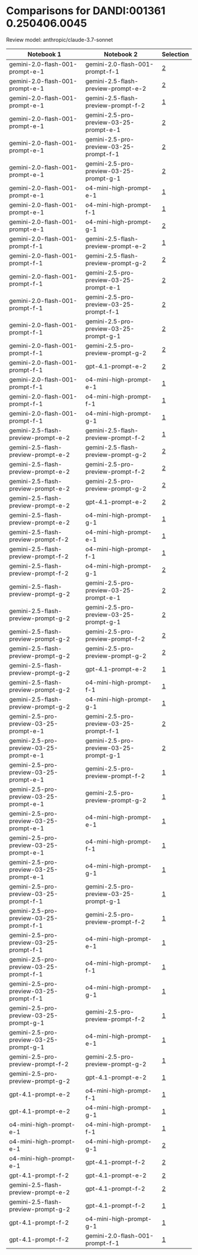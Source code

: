 # Comparisons for DANDI:001361 0.250406.0045

Review model: anthropic/claude-3.7-sonnet

| Notebook 1 | Notebook 2 | Selection |
|------------|------------|----------|
| gemini-2.0-flash-001-prompt-e-1 | gemini-2.0-flash-001-prompt-f-1 | [2](gemini-2.0-flash-001-prompt-e-1/comparisons/gemini-2.0-flash-001-prompt-f-1/comparison_thinking.md) |
| gemini-2.0-flash-001-prompt-e-1 | gemini-2.5-flash-preview-prompt-e-2 | [2](gemini-2.0-flash-001-prompt-e-1/comparisons/gemini-2.5-flash-preview-prompt-e-2/comparison_thinking.md) |
| gemini-2.0-flash-001-prompt-e-1 | gemini-2.5-flash-preview-prompt-f-2 | [1](gemini-2.0-flash-001-prompt-e-1/comparisons/gemini-2.5-flash-preview-prompt-f-2/comparison_thinking.md) |
| gemini-2.0-flash-001-prompt-e-1 | gemini-2.5-pro-preview-03-25-prompt-e-1 | [2](gemini-2.0-flash-001-prompt-e-1/comparisons/gemini-2.5-pro-preview-03-25-prompt-e-1/comparison_thinking.md) |
| gemini-2.0-flash-001-prompt-e-1 | gemini-2.5-pro-preview-03-25-prompt-f-1 | [2](gemini-2.0-flash-001-prompt-e-1/comparisons/gemini-2.5-pro-preview-03-25-prompt-f-1/comparison_thinking.md) |
| gemini-2.0-flash-001-prompt-e-1 | gemini-2.5-pro-preview-03-25-prompt-g-1 | [2](gemini-2.0-flash-001-prompt-e-1/comparisons/gemini-2.5-pro-preview-03-25-prompt-g-1/comparison_thinking.md) |
| gemini-2.0-flash-001-prompt-e-1 | o4-mini-high-prompt-e-1 | [1](gemini-2.0-flash-001-prompt-e-1/comparisons/o4-mini-high-prompt-e-1/comparison_thinking.md) |
| gemini-2.0-flash-001-prompt-e-1 | o4-mini-high-prompt-f-1 | [1](gemini-2.0-flash-001-prompt-e-1/comparisons/o4-mini-high-prompt-f-1/comparison_thinking.md) |
| gemini-2.0-flash-001-prompt-e-1 | o4-mini-high-prompt-g-1 | [2](gemini-2.0-flash-001-prompt-e-1/comparisons/o4-mini-high-prompt-g-1/comparison_thinking.md) |
| gemini-2.0-flash-001-prompt-f-1 | gemini-2.5-flash-preview-prompt-e-2 | [1](gemini-2.0-flash-001-prompt-f-1/comparisons/gemini-2.5-flash-preview-prompt-e-2/comparison_thinking.md) |
| gemini-2.0-flash-001-prompt-f-1 | gemini-2.5-flash-preview-prompt-g-2 | [2](gemini-2.0-flash-001-prompt-f-1/comparisons/gemini-2.5-flash-preview-prompt-g-2/comparison_thinking.md) |
| gemini-2.0-flash-001-prompt-f-1 | gemini-2.5-pro-preview-03-25-prompt-e-1 | [2](gemini-2.0-flash-001-prompt-f-1/comparisons/gemini-2.5-pro-preview-03-25-prompt-e-1/comparison_thinking.md) |
| gemini-2.0-flash-001-prompt-f-1 | gemini-2.5-pro-preview-03-25-prompt-f-1 | [2](gemini-2.0-flash-001-prompt-f-1/comparisons/gemini-2.5-pro-preview-03-25-prompt-f-1/comparison_thinking.md) |
| gemini-2.0-flash-001-prompt-f-1 | gemini-2.5-pro-preview-03-25-prompt-g-1 | [2](gemini-2.0-flash-001-prompt-f-1/comparisons/gemini-2.5-pro-preview-03-25-prompt-g-1/comparison_thinking.md) |
| gemini-2.0-flash-001-prompt-f-1 | gemini-2.5-pro-preview-prompt-g-2 | [2](gemini-2.0-flash-001-prompt-f-1/comparisons/gemini-2.5-pro-preview-prompt-g-2/comparison_thinking.md) |
| gemini-2.0-flash-001-prompt-f-1 | gpt-4.1-prompt-e-2 | [2](gemini-2.0-flash-001-prompt-f-1/comparisons/gpt-4.1-prompt-e-2/comparison_thinking.md) |
| gemini-2.0-flash-001-prompt-f-1 | o4-mini-high-prompt-e-1 | [1](gemini-2.0-flash-001-prompt-f-1/comparisons/o4-mini-high-prompt-e-1/comparison_thinking.md) |
| gemini-2.0-flash-001-prompt-f-1 | o4-mini-high-prompt-f-1 | [1](gemini-2.0-flash-001-prompt-f-1/comparisons/o4-mini-high-prompt-f-1/comparison_thinking.md) |
| gemini-2.0-flash-001-prompt-f-1 | o4-mini-high-prompt-g-1 | [1](gemini-2.0-flash-001-prompt-f-1/comparisons/o4-mini-high-prompt-g-1/comparison_thinking.md) |
| gemini-2.5-flash-preview-prompt-e-2 | gemini-2.5-flash-preview-prompt-f-2 | [1](gemini-2.5-flash-preview-prompt-e-2/comparisons/gemini-2.5-flash-preview-prompt-f-2/comparison_thinking.md) |
| gemini-2.5-flash-preview-prompt-e-2 | gemini-2.5-flash-preview-prompt-g-2 | [2](gemini-2.5-flash-preview-prompt-e-2/comparisons/gemini-2.5-flash-preview-prompt-g-2/comparison_thinking.md) |
| gemini-2.5-flash-preview-prompt-e-2 | gemini-2.5-pro-preview-prompt-f-2 | [2](gemini-2.5-flash-preview-prompt-e-2/comparisons/gemini-2.5-pro-preview-prompt-f-2/comparison_thinking.md) |
| gemini-2.5-flash-preview-prompt-e-2 | gemini-2.5-pro-preview-prompt-g-2 | [2](gemini-2.5-flash-preview-prompt-e-2/comparisons/gemini-2.5-pro-preview-prompt-g-2/comparison_thinking.md) |
| gemini-2.5-flash-preview-prompt-e-2 | gpt-4.1-prompt-e-2 | [2](gemini-2.5-flash-preview-prompt-e-2/comparisons/gpt-4.1-prompt-e-2/comparison_thinking.md) |
| gemini-2.5-flash-preview-prompt-e-2 | o4-mini-high-prompt-g-1 | [1](gemini-2.5-flash-preview-prompt-e-2/comparisons/o4-mini-high-prompt-g-1/comparison_thinking.md) |
| gemini-2.5-flash-preview-prompt-f-2 | o4-mini-high-prompt-e-1 | [1](gemini-2.5-flash-preview-prompt-f-2/comparisons/o4-mini-high-prompt-e-1/comparison_thinking.md) |
| gemini-2.5-flash-preview-prompt-f-2 | o4-mini-high-prompt-f-1 | [1](gemini-2.5-flash-preview-prompt-f-2/comparisons/o4-mini-high-prompt-f-1/comparison_thinking.md) |
| gemini-2.5-flash-preview-prompt-f-2 | o4-mini-high-prompt-g-1 | [2](gemini-2.5-flash-preview-prompt-f-2/comparisons/o4-mini-high-prompt-g-1/comparison_thinking.md) |
| gemini-2.5-flash-preview-prompt-g-2 | gemini-2.5-pro-preview-03-25-prompt-e-1 | [2](gemini-2.5-flash-preview-prompt-g-2/comparisons/gemini-2.5-pro-preview-03-25-prompt-e-1/comparison_thinking.md) |
| gemini-2.5-flash-preview-prompt-g-2 | gemini-2.5-pro-preview-03-25-prompt-g-1 | [2](gemini-2.5-flash-preview-prompt-g-2/comparisons/gemini-2.5-pro-preview-03-25-prompt-g-1/comparison_thinking.md) |
| gemini-2.5-flash-preview-prompt-g-2 | gemini-2.5-pro-preview-prompt-f-2 | [2](gemini-2.5-flash-preview-prompt-g-2/comparisons/gemini-2.5-pro-preview-prompt-f-2/comparison_thinking.md) |
| gemini-2.5-flash-preview-prompt-g-2 | gemini-2.5-pro-preview-prompt-g-2 | [2](gemini-2.5-flash-preview-prompt-g-2/comparisons/gemini-2.5-pro-preview-prompt-g-2/comparison_thinking.md) |
| gemini-2.5-flash-preview-prompt-g-2 | gpt-4.1-prompt-e-2 | [1](gemini-2.5-flash-preview-prompt-g-2/comparisons/gpt-4.1-prompt-e-2/comparison_thinking.md) |
| gemini-2.5-flash-preview-prompt-g-2 | o4-mini-high-prompt-f-1 | [1](gemini-2.5-flash-preview-prompt-g-2/comparisons/o4-mini-high-prompt-f-1/comparison_thinking.md) |
| gemini-2.5-flash-preview-prompt-g-2 | o4-mini-high-prompt-g-1 | [1](gemini-2.5-flash-preview-prompt-g-2/comparisons/o4-mini-high-prompt-g-1/comparison_thinking.md) |
| gemini-2.5-pro-preview-03-25-prompt-e-1 | gemini-2.5-pro-preview-03-25-prompt-f-1 | [2](gemini-2.5-pro-preview-03-25-prompt-e-1/comparisons/gemini-2.5-pro-preview-03-25-prompt-f-1/comparison_thinking.md) |
| gemini-2.5-pro-preview-03-25-prompt-e-1 | gemini-2.5-pro-preview-03-25-prompt-g-1 | [2](gemini-2.5-pro-preview-03-25-prompt-e-1/comparisons/gemini-2.5-pro-preview-03-25-prompt-g-1/comparison_thinking.md) |
| gemini-2.5-pro-preview-03-25-prompt-e-1 | gemini-2.5-pro-preview-prompt-f-2 | [1](gemini-2.5-pro-preview-03-25-prompt-e-1/comparisons/gemini-2.5-pro-preview-prompt-f-2/comparison_thinking.md) |
| gemini-2.5-pro-preview-03-25-prompt-e-1 | gemini-2.5-pro-preview-prompt-g-2 | [1](gemini-2.5-pro-preview-03-25-prompt-e-1/comparisons/gemini-2.5-pro-preview-prompt-g-2/comparison_thinking.md) |
| gemini-2.5-pro-preview-03-25-prompt-e-1 | o4-mini-high-prompt-e-1 | [1](gemini-2.5-pro-preview-03-25-prompt-e-1/comparisons/o4-mini-high-prompt-e-1/comparison_thinking.md) |
| gemini-2.5-pro-preview-03-25-prompt-e-1 | o4-mini-high-prompt-f-1 | [1](gemini-2.5-pro-preview-03-25-prompt-e-1/comparisons/o4-mini-high-prompt-f-1/comparison_thinking.md) |
| gemini-2.5-pro-preview-03-25-prompt-e-1 | o4-mini-high-prompt-g-1 | [1](gemini-2.5-pro-preview-03-25-prompt-e-1/comparisons/o4-mini-high-prompt-g-1/comparison_thinking.md) |
| gemini-2.5-pro-preview-03-25-prompt-f-1 | gemini-2.5-pro-preview-03-25-prompt-g-1 | [1](gemini-2.5-pro-preview-03-25-prompt-f-1/comparisons/gemini-2.5-pro-preview-03-25-prompt-g-1/comparison_thinking.md) |
| gemini-2.5-pro-preview-03-25-prompt-f-1 | gemini-2.5-pro-preview-prompt-f-2 | [1](gemini-2.5-pro-preview-03-25-prompt-f-1/comparisons/gemini-2.5-pro-preview-prompt-f-2/comparison_thinking.md) |
| gemini-2.5-pro-preview-03-25-prompt-f-1 | o4-mini-high-prompt-e-1 | [1](gemini-2.5-pro-preview-03-25-prompt-f-1/comparisons/o4-mini-high-prompt-e-1/comparison_thinking.md) |
| gemini-2.5-pro-preview-03-25-prompt-f-1 | o4-mini-high-prompt-f-1 | [1](gemini-2.5-pro-preview-03-25-prompt-f-1/comparisons/o4-mini-high-prompt-f-1/comparison_thinking.md) |
| gemini-2.5-pro-preview-03-25-prompt-f-1 | o4-mini-high-prompt-g-1 | [1](gemini-2.5-pro-preview-03-25-prompt-f-1/comparisons/o4-mini-high-prompt-g-1/comparison_thinking.md) |
| gemini-2.5-pro-preview-03-25-prompt-g-1 | gemini-2.5-pro-preview-prompt-f-2 | [1](gemini-2.5-pro-preview-03-25-prompt-g-1/comparisons/gemini-2.5-pro-preview-prompt-f-2/comparison_thinking.md) |
| gemini-2.5-pro-preview-03-25-prompt-g-1 | o4-mini-high-prompt-e-1 | [1](gemini-2.5-pro-preview-03-25-prompt-g-1/comparisons/o4-mini-high-prompt-e-1/comparison_thinking.md) |
| gemini-2.5-pro-preview-prompt-f-2 | gemini-2.5-pro-preview-prompt-g-2 | [1](gemini-2.5-pro-preview-prompt-f-2/comparisons/gemini-2.5-pro-preview-prompt-g-2/comparison_thinking.md) |
| gemini-2.5-pro-preview-prompt-g-2 | gpt-4.1-prompt-e-2 | [1](gemini-2.5-pro-preview-prompt-g-2/comparisons/gpt-4.1-prompt-e-2/comparison_thinking.md) |
| gpt-4.1-prompt-e-2 | o4-mini-high-prompt-f-1 | [1](gpt-4.1-prompt-e-2/comparisons/o4-mini-high-prompt-f-1/comparison_thinking.md) |
| gpt-4.1-prompt-e-2 | o4-mini-high-prompt-g-1 | [1](gpt-4.1-prompt-e-2/comparisons/o4-mini-high-prompt-g-1/comparison_thinking.md) |
| o4-mini-high-prompt-e-1 | o4-mini-high-prompt-f-1 | [1](o4-mini-high-prompt-e-1/comparisons/o4-mini-high-prompt-f-1/comparison_thinking.md) |
| o4-mini-high-prompt-e-1 | o4-mini-high-prompt-g-1 | [2](o4-mini-high-prompt-e-1/comparisons/o4-mini-high-prompt-g-1/comparison_thinking.md) |
| o4-mini-high-prompt-e-1 | gpt-4.1-prompt-f-2 | [2](o4-mini-high-prompt-e-1/comparisons/gpt-4.1-prompt-f-2/comparison_thinking.md) |
| gpt-4.1-prompt-f-2 | gpt-4.1-prompt-e-2 | [2](gpt-4.1-prompt-f-2/comparisons/gpt-4.1-prompt-e-2/comparison_thinking.md) |
| gemini-2.5-flash-preview-prompt-e-2 | gpt-4.1-prompt-f-2 | [2](gemini-2.5-flash-preview-prompt-e-2/comparisons/gpt-4.1-prompt-f-2/comparison_thinking.md) |
| gemini-2.5-flash-preview-prompt-g-2 | gpt-4.1-prompt-f-2 | [1](gemini-2.5-flash-preview-prompt-g-2/comparisons/gpt-4.1-prompt-f-2/comparison_thinking.md) |
| gpt-4.1-prompt-f-2 | o4-mini-high-prompt-g-1 | [1](gpt-4.1-prompt-f-2/comparisons/o4-mini-high-prompt-g-1/comparison_thinking.md) |
| gpt-4.1-prompt-f-2 | gemini-2.0-flash-001-prompt-f-1 | [1](gpt-4.1-prompt-f-2/comparisons/gemini-2.0-flash-001-prompt-f-1/comparison_thinking.md) |
